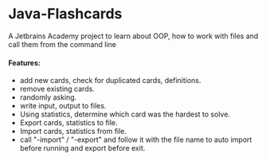 # Java-Flashcards

A Jetbrains Academy project to learn about OOP, how to work with files and call them from the command line

#### Features:

- add new cards, check for duplicated cards, definitions.
- remove existing cards.
- randomly asking.
- write input, output to files.
- Using statistics, determine which card was the hardest to solve.
- Export cards, statistics to file.
- Import cards, statistics from file.
- call "-import" / "-export" and follow it with the file name to auto import before running and export before exit.

